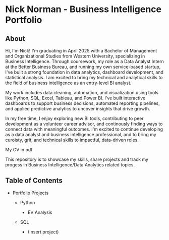 # Nick Norman - Business Intelligence Portfolio
## About

Hi, I'm Nick! I'm graduating in April 2025 with a Bachelor of Management and Organizational Studies from Western University, specializing in Business Intelligence. Through coursework, my role as a Data Analyst Intern at the Better Business Bureau, and running my own service-based startup, I've built a strong foundation in data analytics, dashboard development, and statistical analysis. I am excited to bring my technical and analytical skills to the field of business intelligence as an entry-level BI analyst. 

My work includes data cleaning, automation, and visualization using tools like Python, SQL, Excel, Tableau, and Power BI. I've built interactive dashboards to support business decisions, automated reporting pipelines, and applied predictive analytics to uncover insights that drive growth. 

In my free time, I enjoy exploring new BI tools, contributing to peer development as a volunteer career advisor, and continously finding ways to connect data with meaningful outcomes. I'm excited to continue developing as a data analyst and business intelligence professional, and to bring my curoisty, grit, and technical skills to impactful, data-driven roles. 

My CV in pdf. 

This repository is to showcase my skills, share projects and track my progess in Business Intelligence/Data Analytics related topics. 

## Table of Contents

- Portfolio Projects 

    - Python
        - EV Analysis
     
    - SQL
        - (Insert project)


